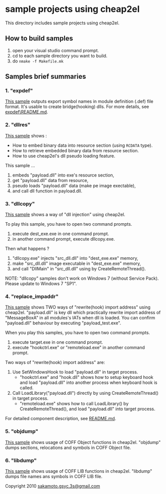 # sample projects using cheap2el

This directory includes sample projects using cheap2el.

## How to build samples

1. open your visual studio command prompt.
2. cd to each sample directory you want to build.
3. do `nmake -f Makefile.mk`

## Samples brief summaries

### 1. "expdef"

[This sample](./expdef/) outputs export symbol names in module definition (.def) file format.
It's usable to create bridge(hooking) dlls.
For more details, see [expdef\README.md](./expdef/).

### 2. "dllres"

[This sample](./dllres/) shows :
- How to embed binary data into resource section (using `RCDATA` type).
- How to retrieve embedded binary data from resource section.
- How to use cheap2el's dll pseudo loading feature.

This sample ...
1. embeds "payload.dll" into exe's resource section,
2. get "payload.dll" data from resource,
3. pseudo loads "payload.dll" data (make pe image exectable),
4. and call dll function in payload.dll.

### 3. "dllcopy"

[This sample](./dllcopy/) shows a way of "dll injection" using cheap2el.

To play this sample, you have to open two command prompts.
1. execute dest_exe.exe in one command prompt.
2. in another command prompt, execute dllcopy.exe.

Then what happens ?
1. "dllcopy.exe" injects "src_dll.dll" into "dest_exe.exe" memory, 
2. make "src_dll.dll" image executable in "dest_exe.exe" memory, 
3. and call "DllMain" in "src_dll.dll" using by CreateRemoteThread().

NOTE: "dllcopy" samples don't work on Windows 7 (without Service Pack).
Please update to Windows 7 "SP1".

### 4. "replace_impaddr"

[This sample](./replace_impaddr/) shows TWO ways of "rewrite(hook) import address" using cheap2el.
"payload.dll" is key dll which practically rewrite import address of "MessageBoxA" in all modules's IATs when dll is loaded.
You can confirm "payload.dll" behaviour by executing "payload_test.exe".

When you play this samples, you have to open two command prompts.
1. execute target.exe in one command prompt.
2. execute "hookctrl.exe" or "remoteload.exe" in another command prompt.

Two ways of "rewrite(hook) import address" are:
1. Use SetWindowsHook to load "payload.dll" in target process.
   - "hookctrl.exe" and "hook.dll" shows how to setup keyboard hook and load "payload.dll" into another process when keyboard hook is called.
2. Call LoadLibrary("payload.dll") directly by using CreateRemoteThread() in target process.
   - "remoteload.exe" shows how to call LoadLibrary() by CreateRemoteThread(), and load "payload.dll" into target process.

For detailed component description, see [README.md](./replace/impaddr/).

### 5. "objdump"

[This sample](./objdump/) shows usage of COFF Object functions in cheap2el.
"objdump" dumps sections, relocations and symbols in COFF Object file.

### 6. "libdump"

[This sample](./libdump/) shows usage of COFF LIB functions in cheap2el.
"libdump" dumps file names ans symbols in COFF LIB file.

Copyright 2010 sakamoto.gsyc.3s@gmail.com
